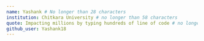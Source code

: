 ```yaml
---
name: Yashank # No longer than 28 characters
institution: Chitkara University # no longer than 58 characters
quote: Impacting millions by typing hundreds of line of code # no longer than 100 characters, avoid using quotes(") to guarantee the format remains the same.
github_user: Yashank18
---
```

